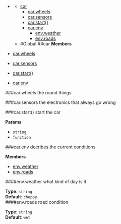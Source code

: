 * [](#undefined)
  * [car](#car)
    * [car.wheels](#car.wheels)
    * [car.sensors](#car.sensors)
    * [car.start()](#car.start)
    * [car.env](#car#env)
      * [env.weather](#car#env.weather)
      * [env.roads](#car#env.roads)
  * [](#package_undefined)
#Global
<a name="car"></a>
##car
**Members**


* [car.wheels](#car.wheels)
* [car.sensors](#car.sensors)
* [car.start()](#car.start)
* [car.env](#car#env)

<a name="car.wheels"></a>
###car.wheels
the round things

<a name="car.sensors"></a>
###car.sensors
the electronics that always go wrong

<a name="car.start"></a>
###car.start()
start the car

**Params**

-  `string`
-  `function`

<a name="car#env"></a>
###car.env
decribes the current conditions

**Members**


* [env.weather](#car#env.weather)
* [env.roads](#car#env.roads)

<a name="car#env.weather"></a>
####env.weather
what kind of day is it

**Type**: `string`  
**Default**: `choppy`  
<a name="car#env.roads"></a>
####env.roads
road condition

**Type**: `string`  
**Default**: `wet`  

